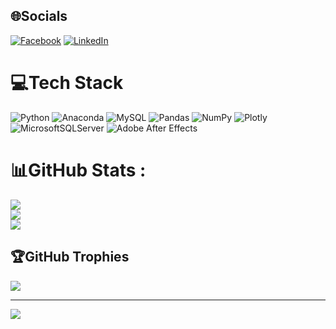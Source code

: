
## 🌐Socials
[![Facebook](https://img.shields.io/badge/Facebook-%231877F2.svg?logo=Facebook&logoColor=white)](https://facebook.com/https://www.facebook.com/phihuynh2212) [![LinkedIn](https://img.shields.io/badge/LinkedIn-%230077B5.svg?logo=linkedin&logoColor=white)](https://linkedin.com/in/https://www.linkedin.com/in/phihuynhdata-hu%E1%BB%B3nh-526125360/) 

# 💻Tech Stack
![Python](https://img.shields.io/badge/python-3670A0?style=plastic&logo=python&logoColor=ffdd54) ![Anaconda](https://img.shields.io/badge/Anaconda-%2344A833.svg?style=plastic&logo=anaconda&logoColor=white) ![MySQL](https://img.shields.io/badge/mysql-%2300f.svg?style=plastic&logo=mysql&logoColor=white) ![Pandas](https://img.shields.io/badge/pandas-%23150458.svg?style=plastic&logo=pandas&logoColor=white) ![NumPy](https://img.shields.io/badge/numpy-%23013243.svg?style=plastic&logo=numpy&logoColor=white) ![Plotly](https://img.shields.io/badge/Plotly-%233F4F75.svg?style=plastic&logo=plotly&logoColor=white) ![MicrosoftSQLServer](https://img.shields.io/badge/Microsoft%20SQL%20Sever-CC2927?style=plastic&logo=microsoft%20sql%20server&logoColor=white) ![Adobe After Effects](https://img.shields.io/badge/Adobe%20After%20Effects-9999FF.svg?style=plastic&logo=Adobe%20After%20Effects&logoColor=white)
# 📊GitHub Stats :
![](https://github-readme-stats.vercel.app/api?username=PhiHuynh-2212&theme=radical&hide_border=false&include_all_commits=false&count_private=false)<br/>
![](https://github-readme-streak-stats.herokuapp.com/?user=PhiHuynh-2212&theme=radical&hide_border=false)<br/>
![](https://github-readme-stats.vercel.app/api/top-langs/?username=PhiHuynh-2212&theme=radical&hide_border=false&include_all_commits=false&count_private=false&layout=compact)

## 🏆GitHub Trophies
![](https://github-trophies.vercel.app/?username=PhiHuynh-2212&theme=radical&no-frame=false&no-bg=false&margin-w=4)

---
[![](https://visitcount.itsvg.in/api?id=PhiHuynh-2212&icon=0&color=0)](https://visitcount.itsvg.in)
